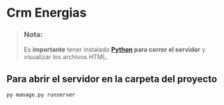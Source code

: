 # Crm Energias

> ### Nota:
> Es **importante** tener instalado **[Python](https://www.python.org/downloads/) para correr el servidor** y visualizar los archivos HTML.

## Para abrir el servidor en la carpeta del proyecto

```
py manage.py runserver
```
